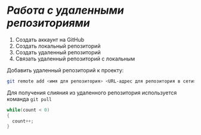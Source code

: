 # ***Работа с удаленными репозиториями*** 

1. Создать аккаунт на GitHub
2. Создать локальный репозиторий 
3. Создать удаленный репозиторий 
4. Связать удаленный репозиторий с локальным 

Добавить удаленный репозиторий к проекту:
```Bash
git remote add <имя для репозитория> <URL-адрес для репозитория в сети>
```
Для получения слияния из удаленного репозитория используется команда `git pull`
```C#
while(count < 0)
{
  count++;
}
```
